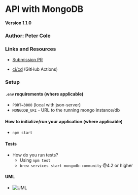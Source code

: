 <!-- # LAB - Class 09 -->
# API with MongoDB
__Version 1.1.0__

<!-- ## Project Name -->

### Author: Peter Cole

### Links and Resources

- [Submission PR]()
<!-- - [Swagger Docs]() -->
- [ci/cd](../master/.github/workflows/nodejs.yml) (GitHub Actions)
<!-- - [Back-end Server URL](http://xyz.com) (when applicable) -->
<!-- - [Front-end Application](http://xyz.com) (when applicable) -->

### Setup

#### `.env` requirements (where applicable)

- `PORT=3000` (local with json-server)
- `MONGODB_URI` - URL to the running mongo instance/db

#### How to initialize/run your application (where applicable)

- `npm start`

#### Tests

- How do you run tests?
  - Using `npm test`
  - `brew services start mongodb-community` @4.2 or higher
<!-- - Any tests of note?
  - Functional server and category additions -->
<!-- - Describe any tests that you did not complete, skipped, etc
  - ... -->

#### UML
<!-- Link to an image of the UML for your application and response to events -->
- ![UML](../master/assets/api-mongo-UML.jpg)

<!-- TASK LIST FOR DAY 9 
Create an API server with the following features

Express server, connected to a mongo database
Morgan Logger
CORS Protection
Error Handling
2 Mongo Data Models: categories and products
Full set of generic CRUD routes which will work for any valid model, with an /api/v1 base
Routes should return the proper HTTP status codes based on the actual result of the operation
GET /api/v1/:model
Returns an object with 2 keys: count (number) and results (array of objects/records from the database)
GET /api/v1/:model/:id
Takes an ID as a route parameter
Returns a single object (the record from the database)
POST /api/v1/:model
Accepts a full record object to be added to the DB as the request body
Returns a single object (the record added to the database)
PUT /api/v1/:model/:id
Takes an ID as a route parameter
Accepts a full record, including id, to be updated as the request body
Returns a single object (the record as updated in the database)
DELETE /api/v1/:model/:id
Takes an ID as a route parameter
Returns undefined or null (the record is no longer in the database)
Implementation Requirements
Continue to use your Category and Product models
Put them in a models folder in your source tree along with the interface
Create a common router with handler functions
Handle the loading of any model dynamically
When a user requests, for example, /api/v1/categories, your app.get('/api/v1/:model') route handler should use the categories model
Create middleware using router.param on model that
Identifies a valid model in the route param
Finds the module
Requires and instantiates it
Makes that model available to the handler function so that you can still call, for example, model.create()
The app will now need to import and use this router instead of multiple routers as before
Note: Once you’ve DRY’d the routes out, the tests that you wrote should still work.
-->
